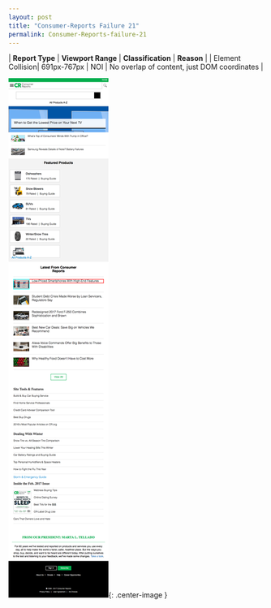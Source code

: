 ```yaml
---
layout: post
title: "Consumer-Reports Failure 21"
permalink: Consumer-Reports-failure-21
---
```

| **Report Type** | **Viewport Range** | **Classification** | **Reason** |
| Element Collision| 691px-767px | NOI | No overlap of content, just DOM coordinates | 

![Screenshot of the fault](assets/images/Consumer-Reports/fault21/overlapWidth729.png){: .center-image }